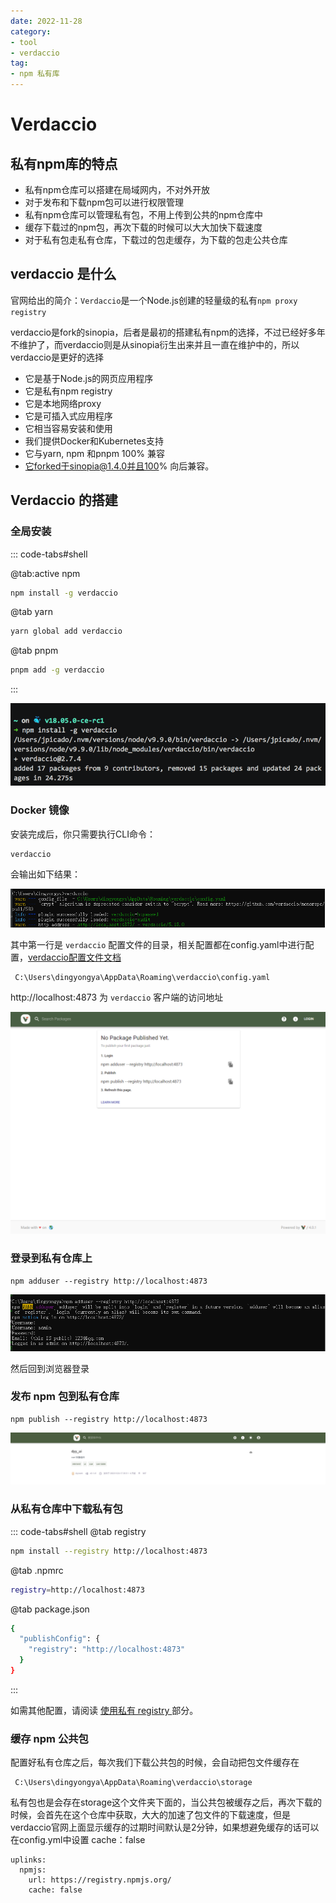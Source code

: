 ```yaml
---
date: 2022-11-28
category:
- tool
- verdaccio
tag:
- npm 私有库
---
```


# Verdaccio

## 私有npm库的特点
- 私有npm仓库可以搭建在局域网内，不对外开放
- 对于发布和下载npm包可以进行权限管理
- 私有npm仓库可以管理私有包，不用上传到公共的npm仓库中
- 缓存下载过的npm包，再次下载的时候可以大大加快下载速度
- 对于私有包走私有仓库，下载过的包走缓存，为下载的包走公共仓库

## verdaccio 是什么

官网给出的简介：`Verdaccio`是一个Node.js创建的轻量级的私有`npm proxy registry`

verdaccio是fork的sinopia，后者是最初的搭建私有npm的选择，不过已经好多年不维护了，而verdaccio则是从sinopia衍生出来并且一直在维护中的，所以verdaccio是更好的选择

- 它是基于Node.js的网页应用程序
- 它是私有npm registry
- 它是本地网络proxy
- 它是可插入式应用程序
- 它相当容易安装和使用
- 我们提供Docker和Kubernetes支持
- 它与yarn, npm 和pnpm 100% 兼容
- 它forked于sinopia@1.4.0并且100% 向后兼容。

## Verdaccio 的搭建

### 全局安装
::: code-tabs#shell

@tab:active npm

```bash
npm install -g verdaccio
```

@tab yarn

```bash
yarn global add verdaccio
```

@tab pnpm

```bash
pnpm add -g verdaccio
```

:::

![](./img/img.png)

### Docker 镜像
安装完成后，你只需要执行CLI命令：
```shell
verdaccio
```
会输出如下结果：

![](./img/img_1.png)

其中第一行是 `verdaccio` 配置文件的目录，相关配置都在config.yaml中进行配置，[verdaccio配置文件文档](https://verdaccio.org/zh-cn/docs/configuration/)
```shell
 C:\Users\dingyongya\AppData\Roaming\verdaccio\config.yaml
```

http://localhost:4873 为 `verdaccio` 客户端的访问地址

![](./img/img_2.png)

### 登录到私有仓库上

```shell
npm adduser --registry http://localhost:4873
```

![](./img/img_3.png)

然后回到浏览器登录

### 发布 npm 包到私有仓库

```shell
npm publish --registry http://localhost:4873
```
![](./img/img_4.png)

### 从私有仓库中下载私有包
::: code-tabs#shell
@tab registry

```bash
npm install --registry http://localhost:4873
```

@tab .npmrc

```bash
registry=http://localhost:4873
```

@tab package.json

```bash
{
  "publishConfig": {
    "registry": "http://localhost:4873"
  }
}
```
:::

如需其他配置，请阅读 [使用私有 registry ](https://verdaccio.org/zh-CN/docs/cli-registry)部分。

### 缓存 npm 公共包
配置好私有仓库之后，每次我们下载公共包的时候，会自动把包文件缓存在
```shell
 C:\Users\dingyongya\AppData\Roaming\verdaccio\storage
```
私有包也是会存在storage这个文件夹下面的，当公共包被缓存之后，再次下载的时候，会首先在这个仓库中获取，大大的加速了包文件的下载速度，但是verdaccio官网上面显示缓存的过期时间默认是2分钟，如果想避免缓存的话可以在config.yml中设置 cache：false

```shell
uplinks:
  npmjs:
    url: https://registry.npmjs.org/
    cache: false
```
